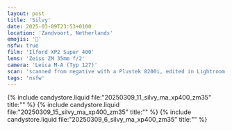 ```yaml
---
layout: post
title: 'Silvy'
date: 2025-03-09T23:53+0100
location: 'Zandvoort, Netherlands'
emojis: '🔞'
nsfw: true
film: 'Ilford XP2 Super 400'
lens: 'Zeiss ZM 35mm f/2'
camera: 'Leica M-A (Typ 127)'
scan: 'scanned from negative with a Plustek 8200i, edited in Lightroom'
tags: 'nsfw'
---
```


{% include candystore.liquid file:"20250309_11_silvy_ma_xp400_zm35" title:"" %}
{% include candystore.liquid file:"20250309_15_silvy_ma_xp400_zm35" title:"" %}
{% include candystore.liquid file:"20250309_6_silvy_ma_xp400_zm35" title:"" %}
